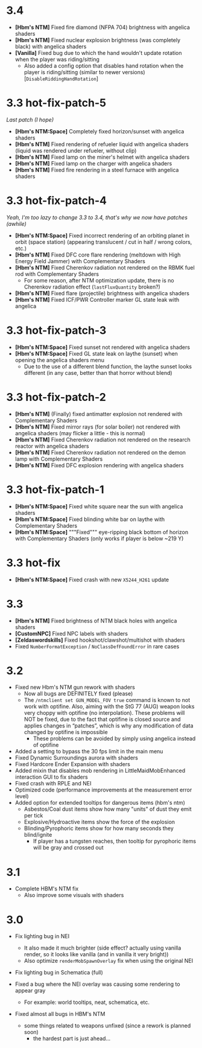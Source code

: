 # 3.4
* **[Hbm's NTM]** Fixed fire diamond (NFPA 704) brightness with angelica shaders
* **[Hbm's NTM]** Fixed nuclear explosion brightness (was completely black) with angelica shaders 
* **[Vanilla]** Fixed bug due to which the hand wouldn't update rotation when the player was riding/sitting
  * Also added a config option that disables hand rotation when the player is riding/sitting (similar to newer versions) [`DisableRiddingHandRotation`]

# 3.3 hot-fix-patch-5
*Last patch (I hope)*

* **[Hbm's NTM:Space]** Completely fixed horizon/sunset with angelica shaders
* **[Hbm's NTM]** Fixed rendering of refueler liquid with angelica shaders (liquid was rendered under refueler, without clip)
* **[Hbm's NTM]** Fixed lamp on the miner's helmet with angelica shaders
* **[Hbm's NTM]** Fixed lamp on the charger with angelica shaders
* **[Hbm's NTM]** Fixed fire rendering in a steel furnace with angelica shaders

# 3.3 hot-fix-patch-4

*Yeah, I'm too lazy to change 3.3 to 3.4, that's why we now have patches (awhile)*

* **[Hbm's NTM:Space]** Fixed incorrect rendering of an orbiting planet in orbit (space station) (appearing translucent / cut in half / wrong colors, etc.)
* **[Hbm's NTM]** Fixed DFC core flare rendering (meltdown with High Energy Field Jammer) with Complementary Shaders
* **[Hbm's NTM]** Fixed Cherenkov radiation not rendered on the RBMK fuel rod with Complementary Shaders
  * For some reason, after NTM optimization update, there is no Cherenkov radiation effect (`lastFluxQuantity` broken?)
* **[Hbm's NTM]** Fixed flare (projectile) brightness with angelica shaders
* **[Hbm's NTM]** Fixed ICF/PWR Controller marker GL state leak with angelica

# 3.3 hot-fix-patch-3

* **[Hbm's NTM:Space]** Fixed sunset not rendered with angelica shaders
* **[Hbm's NTM:Space]** Fixed GL state leak on laythe (sunset) when opening the angelica shaders menu
  * Due to the use of a different blend function, the laythe sunset looks different (in any case, better than that horror without blend)

# 3.3 hot-fix-patch-2

* **[Hbm's NTM]** (Finally) fixed antimatter explosion not rendered with Complementary Shaders
* **[Hbm's NTM]** Fixed mirror rays (for solar boiler) not rendered with angelica shaders (may flicker a little - this is normal)
* **[Hbm's NTM]** Fixed Cherenkov radiation not rendered on the research reactor with angelica shaders
* **[Hbm's NTM]** Fixed Cherenkov radiation not rendered on the demon lamp with Complementary Shaders 
* **[Hbm's NTM]** Fixed DFC explosion rendering with angelica shaders

# 3.3 hot-fix-patch-1

* **[Hbm's NTM:Space]** Fixed white square near the sun with angelica shaders
* **[Hbm's NTM:Space]** Fixed blinding white bar on laythe with Complementary Shaders
* **[Hbm's NTM:Space]** """Fixed""" eye-ripping black bottom of horizon with Complementary Shaders (only works if player is below ~219 Y)

# 3.3 hot-fix

* **[Hbm's NTM:Space]** Fixed crash with new `X5244_H261` update

# 3.3

* **[Hbm's NTM]** Fixed brightness of NTM black holes with angelica shaders
* **[CustomNPC]** Fixed NPC labels with shaders
* **[Zeldaswordskills]** Fixed hookshot/clawshot/multishot with shaders
* Fixed `NumberFormatException` / `NoClassDefFoundError` in rare cases


# 3.2

* Fixed new Hbm's NTM gun rework with shaders
  - Now all bugs are DEFINITELY fixed (please)
  - The `/ntmclient set GUN_MODEL_FOV true` command is known to not work with optifine. Also, aiming with the StG 77 (AUG) weapon looks very choppy with optifine (no interpolation). These problems will NOT be fixed, due to the fact that optifine is closed source and applies changes in “patches”, which is why any modification of data changed by optifine is impossible
    - These problems can be avoided by simply using angelica instead of optifine
* Added a setting to bypass the 30 fps limit in the main menu
* Fixed Dynamic Surroundings aurora with shaders
* Fixed Hardcore Ender Expansion with shaders
* Added mixin that disables mob rendering in LittleMaidMobEnhanced interaction GUI to fix shaders
* Fixed crash with RPLE and NEI
* Optimized code (performance improvements at the measurement error level)
* Added option for extended tooltips for dangerous items (hbm's ntm)
  - Asbestos/Coal dust items show how many "units" of dust they emit per tick
  - Explosive/Hydroactive items show the force of the explosion
  - Blinding/Pyrophoric items show for how many seconds they blind/ignite
    - If player has a tungsten reaches, then tooltip for pyrophoric items will be gray and crossed out

# 3.1

* Complete HBM's NTM fix
  * Also improve some visuals with shaders

# 3.0

* Fix lighting bug in NEI
   - It also made it much brighter (side effect? actually using vanilla render, so it looks like vanilla (and in vanilla it very bright))
   - Also optimize `renderMobSpawnOverlay` fix when using the original NEI


* Fix lighting bug in Schematica (full)


* Fixed a bug where the NEI overlay was causing some rendering to appear gray
    - For example: world tooltips, neat, schematica, etc.


* Fixed almost all bugs in HBM's NTM
  - some things related to weapons unfixed (since a rework is planned soon)
     - the hardest part is just ahead...
